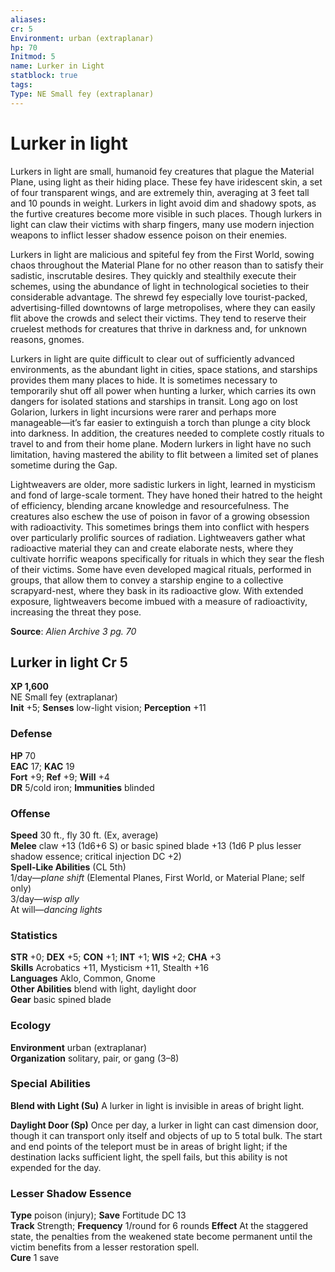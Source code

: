 ```yaml
---
aliases: 
cr: 5
Environment: urban (extraplanar)
hp: 70
Initmod: 5
name: Lurker in Light
statblock: true
tags: 
Type: NE Small fey (extraplanar)
---
```


# Lurker in light

Lurkers in light are small, humanoid fey creatures that plague the Material Plane, using light as their hiding place. These fey have iridescent skin, a set of four transparent wings, and are extremely thin, averaging at 3 feet tall and 10 pounds in weight. Lurkers in light avoid dim and shadowy spots, as the furtive creatures become more visible in such places. Though lurkers in light can claw their victims with sharp fingers, many use modern injection weapons to inflict lesser shadow essence poison on their enemies.

Lurkers in light are malicious and spiteful fey from the First World, sowing chaos throughout the Material Plane for no other reason than to satisfy their sadistic, inscrutable desires. They quickly and stealthily execute their schemes, using the abundance of light in technological societies to their considerable advantage. The shrewd fey especially love tourist-packed, advertising-filled downtowns of large metropolises, where they can easily flit above the crowds and select their victims. They tend to reserve their cruelest methods for creatures that thrive in darkness and, for unknown reasons, gnomes.

Lurkers in light are quite difficult to clear out of sufficiently advanced environments, as the abundant light in cities, space stations, and starships provides them many places to hide. It is sometimes necessary to temporarily shut off all power when hunting a lurker, which carries its own dangers for isolated stations and starships in transit. Long ago on lost Golarion, lurkers in light incursions were rarer and perhaps more manageable—it’s far easier to extinguish a torch than plunge a city block into darkness. In addition, the creatures needed to complete costly rituals to travel to and from their home plane. Modern lurkers in light have no such limitation, having mastered the ability to flit between a limited set of planes sometime during the Gap.

Lightweavers are older, more sadistic lurkers in light, learned in mysticism and fond of large-scale torment. They have honed their hatred to the height of efficiency, blending arcane knowledge and resourcefulness. The creatures also eschew the use of poison in favor of a growing obsession with radioactivity. This sometimes brings them into conflict with hespers over particularly prolific sources of radiation. Lightweavers gather what radioactive material they can and create elaborate nests, where they cultivate horrific weapons specifically for rituals in which they sear the flesh of their victims. Some have even developed magical rituals, performed in groups, that allow them to convey a starship engine to a collective scrapyard-nest, where they bask in its radioactive glow. With extended exposure, lightweavers become imbued with a measure of radioactivity, increasing the threat they pose.

**Source**:  _Alien Archive 3 pg. 70_

## Lurker in light Cr 5

**XP 1,600**  
NE Small fey (extraplanar)  
**Init** +5; **Senses** low-light vision; **Perception** +11  

### Defense

**HP** 70  
**EAC** 17; **KAC** 19  
**Fort** +9; **Ref** +9; **Will** +4  
**DR** 5/cold iron; **Immunities** blinded  

### Offense

**Speed** 30 ft., fly 30 ft. (Ex, average)  
**Melee** claw +13 (1d6+6 S) or basic spined blade +13 (1d6 P plus lesser shadow essence; critical injection DC +2)  
**Spell-Like Abilities** (CL 5th)  
1/day—_plane shift_ (Elemental Planes, First World, or Material Plane; self only)  
3/day—_wisp ally_  
At will—_dancing lights_

### Statistics

**STR** +0; **DEX** +5; **CON** +1; **INT** +1; **WIS** +2; **CHA** +3  
**Skills** Acrobatics +11, Mysticism +11, Stealth +16  
**Languages** Aklo, Common, Gnome  
**Other Abilities** blend with light, daylight door  
**Gear** basic spined blade

### Ecology

**Environment** urban (extraplanar)  
**Organization** solitary, pair, or gang (3–8)

### Special Abilities

**Blend with Light (Su)** A lurker in light is invisible in areas of bright light.

**Daylight Door (Sp)** Once per day, a lurker in light can cast dimension door, though it can transport only itself and objects of up to 5 total bulk. The start and end points of the teleport must be in areas of bright light; if the destination lacks sufficient light, the spell fails, but this ability is not expended for the day.

### Lesser Shadow Essence

**Type** poison (injury); **Save** Fortitude DC 13  
**Track** Strength; **Frequency** 1/round for 6 rounds **Effect** At the staggered state, the penalties from the weakened state become permanent until the victim benefits from a lesser restoration spell.  
**Cure** 1 save

